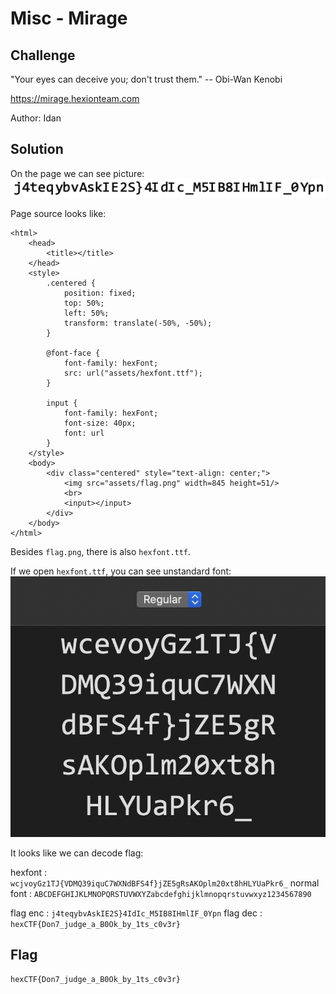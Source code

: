 # Misc - Mirage

## Challenge
"Your eyes can deceive you; don't trust them."
-- Obi-Wan Kenobi

https://mirage.hexionteam.com

Author: Idan

## Solution
On the page we can see picture:
![flag.png](flag.png)

Page source looks like:
```
<html>
    <head>
        <title></title>
    </head>
    <style>
        .centered {
            position: fixed;
            top: 50%;
            left: 50%;
            transform: translate(-50%, -50%);
        }

        @font-face {
            font-family: hexFont;
            src: url("assets/hexfont.ttf");
        }

        input {
            font-family: hexFont;
            font-size: 40px;
            font: url
        }
    </style>
    <body>
        <div class="centered" style="text-align: center;">
            <img src="assets/flag.png" width=845 height=51/>
            <br>
            <input></input>
        </div>
    </body>
</html>
```

Besides `flag.png`, there is also `hexfont.ttf`.

If we open `hexfont.ttf`, you can see unstandard font:
![hexfont.ttf.png](hexfont.ttf.png)

It looks like we can decode flag:

hexfont     : `wcjvoyGz1TJ{VDMQ39iquC7WXNdBFS4f}jZE5gRsAKOplm20xt8hHLYUaPkr6_`
normal font : `ABCDEFGHIJKLMNOPQRSTUVWXYZabcdefghijklmnopqrstuvwxyz1234567890`

flag enc : `j4teqybvAskIE2S}4IdIc_M5IB8IHmlIF_0Ypn`
flag dec : `hexCTF{Don7_judge_a_B0Ok_by_1ts_c0v3r}`

## Flag
```
hexCTF{Don7_judge_a_B0Ok_by_1ts_c0v3r}
```
